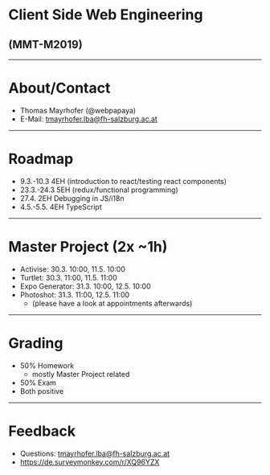 # Client Side Web Engineering

## (MMT-M2019)

---

# About/Contact

- Thomas Mayrhofer (@webpapaya)
- E-Mail: tmayrhofer.lba@fh-salzburg.ac.at

---

# Roadmap

- 9.3.-10.3 4EH (introduction to react/testing react components)
- 23.3.-24.3 5EH (redux/functional programming)
- 27.4. 2EH Debugging in JS/i18n
- 4.5.-5.5. 4EH TypeScript

---

# Master Project (2x ~1h)

- Activise: 30.3. 10:00, 11.5. 10:00
- Turtlet: 30.3. 11:00, 11.5. 11:00
- Expo Generator: 31.3. 10:00, 12.5. 10:00
- Photoshot: 31.3. 11:00, 12.5. 11:00
  - (please have a look at appointments afterwards)

---

# Grading

- 50% Homework
  - mostly Master Project related
- 50% Exam
- Both positive

---

# Feedback

- Questions: tmayrhofer.lba@fh-salzburg.ac.at
- <https://de.surveymonkey.com/r/XQ96YZX>
